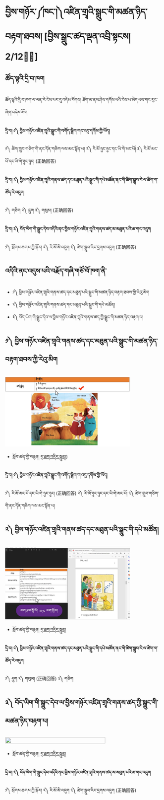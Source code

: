 # བྱིས་གཉོར་༼ཁང་།༽འཛིན་གྲྭའི་སྒྲུང་གི་མཚན་ཉིད་བརྟག་ཐབས། [བྱིས་སྒྲུང་ཚད་ལྡན་འབྲི་སྟངས། 2/12྄྄]
## ཚོད་ལྟའི་དྲི་བ་ཁག
ཚོད་ལྟའི་དྲི་བ་ཁག་ལ་ལན་རེ་ངེས་པར་དུ་འདེམ་རོགས། ཐོག་མ་ནས་ཤེས་དགོས་པའི་ངེས་པ་མེད་པས་གང་རུང་ཞིག་འདེམ་ཆོག

#### དྲི་བ། ༡༽ བྱིས་གཉོར་འཛིན་གྲྭའི་སྒྲུང་གི་བཀོད་སྒྲིག་གང་འདྲ་དགོས་ཀྱི་ཡོད།

༡༽ ཚིག་གྲུབ་གཅིག་གི་ནང་དོན་གཅིག་ལས་མང་སྟོན་པ།    ༢༽ རི་མོ་ཉུང་ཉུང་དང་ཡི་གེ་མང་པོ།       ༣༽ རི་མོ་མང་པོ་དང་ཡི་གེ་ཉུང་ཉུང།  (正确回答)

#### དྲི་བ། ༢༽ བྱིས་གཉོར་འཛིན་གྲྭའི་གནས་ཚད་དང་མཐུན་པའི་སྒྲུང་གི་དཔེ་མཚོན་ནང་གི་ཚིག་སྒྲུབ་རེ་ལ་ཚིག་ག་ཚོད་རེ་འདུག

༡༽ གཅིག       ༢༽ དྲུག             ༣༽ གསུམ། (正确回答)

#### དྲི་བ། ༣༽ བོད་ཡིག་གི་སྒྲུང་དེབ་འདིའི་ནང་བྱིས་གཉོར་འཛིན་གྲྭའི་གནས་ཚད་མ་མཐུན་པའི་ཆ་གང་འདུག

༡༽ སྲོགས་ཆགས་ཀྱི་སྐོར།             ༢༽ རི་མོ་མི་འདུག               ༣༽ ཚིག་སྒྲུབ་རིང་དྲགས་འདུག (正确回答)

## འདིའི་ནང་འདུས་པའི་བརྗོད་གཞི་གཙོ་བོ་ཁག་ནི་

- ༡༽ བྱིས་གཉོར་འཛིན་གྲྭའི་གནས་ཚད་དང་མཐུན་པའི་སྒྲུང་གི་མཚན་ཉིད་བརྟག་ཐབས་ཀྱི་རེའུ་མིག
- ༢༽ བྱིས་གཉོར་འཛིན་གྲྭའི་གནས་ཚད་དང་མཐུན་པའི་སྒྲུང་གི་དཔེ་མཚོན།
- ༣༽ བོད་ཡིག་གི་སྒྲུང་དེབ་ལ་བྱིས་གཉོར་འཛིན་གྲྭའི་གནས་ཚད་ཀྱི་སྒྲུང་གི་མཚན་ཉིད་བརྟག་པ།

## ༡༽ བྱིས་གཉོར་འཛིན་གྲྭའི་གནས་ཚད་དང་མཐུན་པའི་སྒྲུང་གི་མཚན་ཉིད་བརྟག་ཐབས་ཀྱི་རེའུ་མིག
<img src="https://github.com/buda-base/budax/blob/master/howtoguides/CSW02/images/001.jpg" width="80%" height="80%">

- སློབ་ཚན་གྱི་བརྙན། [དྲ་ཐག་འདིར་སྣུན།](https://drive.google.com/file/d/1z_MwcCYfN6iG1aMJGb0XArySJPxUaXT4/view?usp=share_link))

#### དྲི་བ། ༡༽ བྱིས་གཉོར་འཛིན་གྲྭའི་སྒྲུང་གི་བཀོད་སྒྲིག་ག་འདྲ་དགོས་ཀྱི་ཡོད།
༡༽ རི་མོ་མང་པོ་དང་ཡི་གེ་ཉུང་ཉུང།  (正确回答)    ༢༽ རི་མོ་ཉུང་ཉུང་དང་ཡི་གེ་མང་པོ།       ༣༽ ཚིག་གྲུབ་གཅིག་གི་ནང་དོན་གཅིག་ལས་མང་སྟོན་པ།

## ༢༽ བྱིས་གཉོར་འཛིན་གྲྭའི་གནས་ཚད་དང་མཐུན་པའི་སྒྲུང་གི་དཔེ་མཚོན།
<img src="https://github.com/buda-base/budax/blob/master/howtoguides/CSW02/images/002.jpg" width="80%" height="80%">

- སློབ་ཚན་གྱི་བརྙན། [དྲ་ཐག་འདིར་སྣུན།](https://drive.google.com/file/d/1Ekv189g7lTRt_rbw-O7nJOl1CN4KzdrH/view?usp=share_link)

#### དྲི་བ། ༢༽ བྱིས་གཉོར་འཛིན་གྲྭའི་གནས་ཚད་དང་མཐུན་པའི་སྒྲུང་གི་དཔེ་མཚོན་ནང་གི་ཚིག་སྒྲུབ་རེ་ལ་ཚིག་ག་ཚོད་རེ་འདུག
༡༽ དྲུག        ༢༽ གསུམ། (正确回答)             ༣༽ གཅིག

## ༣༽ བོད་ཡིག་གི་སྒྲུང་དེབ་ལ་བྱིས་གཉོར་འཛིན་གྲྭའི་གནས་ཚད་ཀྱི་སྒྲུང་གི་མཚན་ཉིད་བརྟག་པ།
<img src="https://github.com/buda-base/budax/blob/master/howtoguides/CSW02/images/004.jpg" width="80%" height="80%">

- སློབ་ཚན་གྱི་བརྙན། [དྲ་ཐག་འདིར་སྣུན།](https://drive.google.com/file/d/1Eo4Bi3HVNqbdrWN3VqrT73osng1dIcfl/view?usp=share_link)

#### དྲི་བ། ༣༽ བོད་ཡིག་གི་སྒྲུང་དེབ་འདིའི་ནང་བྱིས་གཉོར་འཛིན་གྲྭའི་གནས་ཚད་མ་མཐུན་པའི་ཆ་གང་འདུག
༡༽ སྲོགས་ཆགས་ཀྱི་སྐོར།             ༢༽ རི་མོ་མི་འདུག               ༣༽ ཚིག་སྒྲུབ་རིང་དྲགས་འདུག (正确回答)

